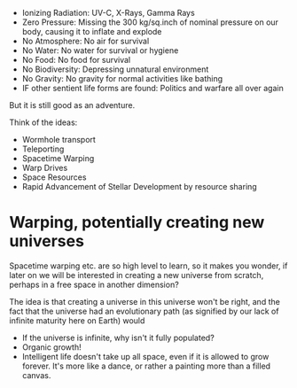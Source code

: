 - Ionizing Radiation: UV-C, X-Rays, Gamma Rays
- Zero Pressure: Missing the 300 kg/sq.inch of nominal pressure on our body, causing it to inflate and explode
- No Atmosphere: No air for survival
- No Water: No water for survival or hygiene
- No Food: No food for survival
- No Biodiversity: Depressing unnatural environment
- No Gravity: No gravity for normal activities like bathing
- IF other sentient life forms are found: Politics and warfare all over again

But it is still good as an adventure.

Think of the ideas:
- Wormhole transport
- Teleporting
- Spacetime Warping
- Warp Drives
- Space Resources
- Rapid Advancement of Stellar Development by resource sharing

# Warping, potentially creating new universes
Spacetime warping etc. are so high level to learn, so it makes you wonder, if later on we will be interested in creating a new universe from scratch, perhaps in a free space in another dimension?

The idea is that creating a universe in this universe won't be right, and the fact that the universe had an evolutionary path (as signified by our lack of infinite maturity here on Earth) would 

- If the universe is infinite, why isn't it fully populated?
- Organic growth!
- Intelligent life doesn't take up all space, even if it is allowed to grow forever. It's more like a dance, or rather a painting more than a filled canvas.